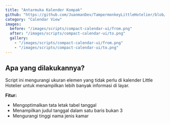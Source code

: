 ```yaml
---
title: "Antarmuka Kalender Kompak"
github: "https://github.com/JuanmanDev/TampermonkeyLittleHotelier/blob/main/frontdesk/compactCalendarUI.user.js"
category: "Calendar View"
images:
  before: "/images/scripts/compact-calendar-ui/from.png"
  after: "/images/scripts/compact-calendar-ui/to.png"
  gallery:
    - "/images/scripts/compact-calendar-ui/from.png"
    - "/images/scripts/compact-calendar-ui/to.png"
---
```


## Apa yang dilakukannya?

Script ini mengurangi ukuran elemen yang tidak perlu di kalender Little Hotelier untuk menampilkan lebih banyak informasi di layar.

**Fitur:**
- Mengoptimalkan tata letak tabel tanggal
- Menampilkan judul tanggal dalam satu baris bukan 3
- Mengurangi tinggi nama jenis kamar
